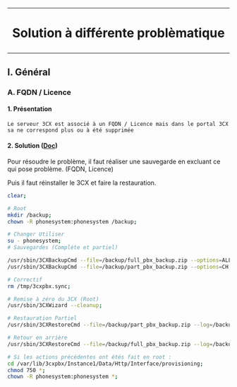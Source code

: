 ------------------------------------------------------------
# <p align='center'> Solution à différente problèmatique </p>

------------------------------------------------------------
## I. Général
### A. FQDN / Licence
#### 1. Présentation
```
Le serveur 3CX est associé à un FQDN / Licence mais dans le portal 3CX sa ne correspond plus ou à été supprimée
```
#### 2. Solution ([Doc](https://www.3cx.com/docs/backup-restore-command-line/))
Pour résoudre le problème, il faut réaliser une sauvegarde en excluant ce qui pose problème. (FQDN, Licence)

Puis il faut réinstaller le 3CX et faire la restauration.

```bash
clear;

# Root
mkdir /backup;
chown -R phonesystem:phonesystem /backup;

# Changer Utiliser
su - phonesystem;
# Sauvegardes (Complète et partiel)

/usr/sbin/3CXBackupCmd --file=/backup/full_pbx_backup.zip --options=ALL                  --log=/backup/pbx-backup_full.log;
/usr/sbin/3CXBackupCmd --file=/backup/part_pbx_backup.zip --options=CH,PROMPTS,FW,REC,VM --log=/backup/pbx-backup_part.log;

# Correctif
rm /tmp/3cxpbx.sync;

# Remise à zéro du 3CX (Root)
/usr/sbin/3CXWizard --cleanup;

# Restauration Partiel
/usr/sbin/3CXRestoreCmd --file=/backup/part_pbx_backup.zip --log=/backup/pbx_resto_part.log;

# Retour en arrière
/usr/sbin/3CXRestoreCmd --file=/backup/full_pbx_backup.zip --log=/backup/pbx_resto_full.log;
```



```bash
# Si les actions précédentes ont étés fait en root :
cd /var/lib/3cxpbx/Instance1/Data/Http/Interface/provisioning;
chmod 750 *;
chown -R phonesystem:phonesystem *;
```
